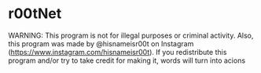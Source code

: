 # r00tNet

WARNING: This program is not for illegal purposes or criminal activity. Also, this program
was made by @hisnameisr00t on Instagram (https://www.instagram.com/hisnameisr00t). If you
redistribute this program and/or try to take credit for making it, words will turn into
acions
